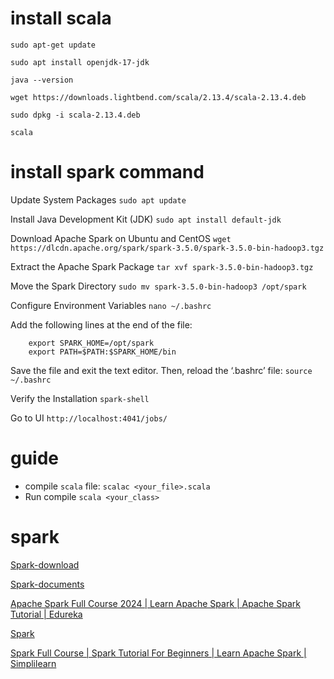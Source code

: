 # install scala

`sudo apt-get update`

`sudo apt install openjdk-17-jdk`

`java --version`

`wget https://downloads.lightbend.com/scala/2.13.4/scala-2.13.4.deb`

`sudo dpkg -i scala-2.13.4.deb`

`scala`

# install spark command

Update System Packages `sudo apt update`

Install Java Development Kit (JDK) `sudo apt install default-jdk`

Download Apache Spark on Ubuntu and CentOS `wget https://dlcdn.apache.org/spark/spark-3.5.0/spark-3.5.0-bin-hadoop3.tgz`

Extract the Apache Spark Package `tar xvf spark-3.5.0-bin-hadoop3.tgz`

Move the Spark Directory `sudo mv spark-3.5.0-bin-hadoop3 /opt/spark`

Configure Environment Variables `nano ~/.bashrc`

Add the following lines at the end of the file:

        export SPARK_HOME=/opt/spark
        export PATH=$PATH:$SPARK_HOME/bin

Save the file and exit the text editor. Then, reload the ‘.bashrc’ file: `source ~/.bashrc`

Verify the Installation `spark-shell`

Go to UI `http://localhost:4041/jobs/`

# guide

- compile `scala` file: `scalac <your_file>.scala`
- Run compile `scala <your_class>`

# spark

[Spark-download](https://spark.apache.org/downloads.html)

[Spark-documents](https://spark.apache.org/docs/latest/)

[Apache Spark Full Course 2024 | Learn Apache Spark | Apache Spark Tutorial | Edureka](https://www.youtube.com/watch?v=xDEzSxlsUpU)

[Spark](https://www.youtube.com/watch?v=BihNWmoGf7c&list=PLDBADHjR9XKkVaFb4dUIwVWILNccq4xgp&index=2)


[Spark Full Course | Spark Tutorial For Beginners | Learn Apache Spark | Simplilearn](https://www.youtube.com/watch?v=S2MUhGA3lEw)
